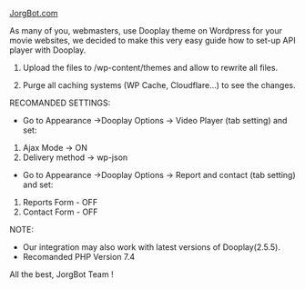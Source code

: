 [JorgBot.com](https://jorgbot.com/)

As many of you, webmasters, use Dooplay theme on Wordpress for your movie websites, we decided to make this very easy guide how to set-up API player with Dooplay.

1. Upload the files to /wp-content/themes and allow to rewrite all files.

1. Purge all caching systems (WP Cache, Cloudflare...) to see the changes.


RECOMANDED SETTINGS:

- Go to Appearance ->Dooplay Options -> Video Player (tab setting) and set:
1. Ajax Mode -> ON
1. Delivery method -> wp-json

- Go to Appearance ->Dooplay Options -> Report and contact (tab setting) and set:
1. Reports Form - OFF
1. Contact Form - OFF

NOTE:

- Our integration may also work with latest versions of Dooplay(2.5.5).
- Recomanded PHP Version 7.4

All the best, JorgBot Team !
